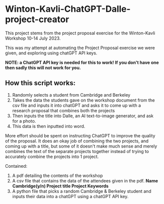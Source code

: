 # Winton-Kavli-ChatGPT-Dalle-project-creator
This project stems from the project proposal exercise for the Winton-Kavli Workshop 10-14 July 2023.

This was my attempt at automating the Project Proposal exercise we were given, and exploring using chatGPT API keys.

**NOTE: a ChatGPT API key is needed for this to work! If you don't have one then sadly this will not work for you.**


## How this script works:
1.  Randomly selects a student from Cambridge and Berkeley
2.  Takes the data the students gave on the workshop document from the csv file and inputs it into chatGPT and asks it to come up with a research proposal that combines both the projects
3.  Then inputs the title into Dalle, an AI text-to-image generator, and ask for a photo.
4.  This data is then inputted into word.

More effort should be spent on instructing ChatGPT to improve the quality of the proposal. It does an okay job of combining the two projects, and coming up with a title, 
but some of it doesn't make much sense and merely combines the text of the separate projects together instead of trying to accurately combine the projects into 1 project.

Contained: 
1.  A pdf detailing the contents of the workshop
2.  A csv file that contains the data of the attendees given in the pdf. **Name  Cambridge(y/n)  Project title  Project  Keywords**
3.  A python file that picks a random Cambridge & Berkeley student and inputs their data into a chatGPT using a chatGPT API key.
